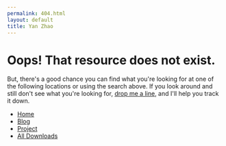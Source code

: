 ```yaml
---
permalink: 404.html
layout: default
title: Yan Zhao
---
```

# Oops! That resource does not exist.

But, there's a good chance you can find what you're looking for at one of the following locations or using the search above. If you look around and still don't see what you're looking for, <a href="mailto:zhaoyan1117@gmail.com">drop me a line</a>, and I'll help you track it down.

* [Home](/)
* [Blog](/blog)
* [Project](/project)
* [All Downloads](/downloads)
